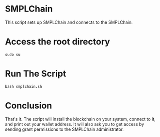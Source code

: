 # SMPLChain

This script sets up SMPLChain and connects to the SMPLChain. 

# Access the root directory
`sudo su`

# Run The Script
`bash smplchain.sh`

# Conclusion
That's it. The script will install the blockchain on your system, connect to it, and print out your wallet address. It will also ask you to get access by sending grant permissions to the SMPLChain administrator.


